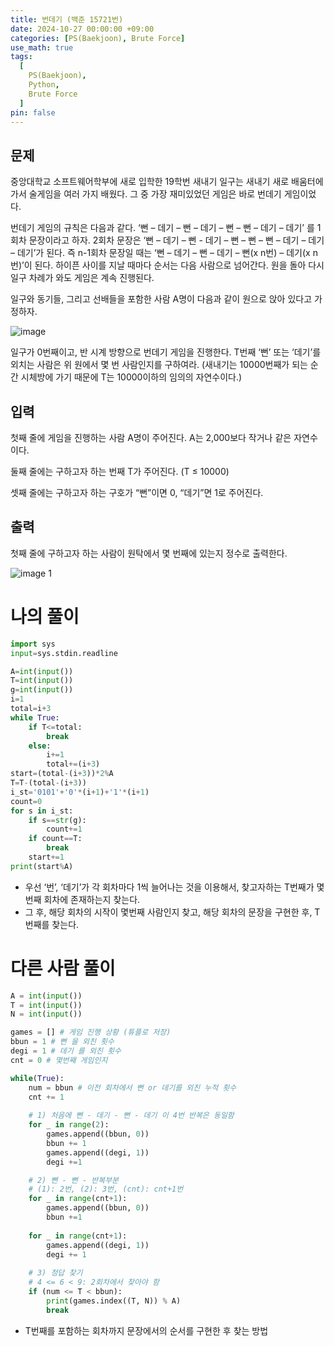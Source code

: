 ```yaml
---
title: 번데기 (백준 15721번)
date: 2024-10-27 00:00:00 +09:00
categories: [PS(Baekjoon), Brute Force]
use_math: true
tags:
  [
    PS(Baekjoon),
    Python,
    Brute Force
  ]
pin: false
---
```


## 문제

중앙대학교 소프트웨어학부에 새로 입학한 19학번 새내기 일구는 새내기 새로 배움터에 가서 술게임을 여러 가지 배웠다. 그 중 가장 재미있었던 게임은 바로 번데기 게임이었다.

번데기 게임의 규칙은 다음과 같다. ‘뻔 – 데기 – 뻔 – 데기 – 뻔 – 뻔 – 데기 – 데기’ 를 1회차 문장이라고 하자. 2회차 문장은 ‘뻔 – 데기 – 뻔 - 데기 – 뻔 – 뻔 – 뻔 – 데기 – 데기 – 데기’가 된다. 즉 n-1회차 문장일 때는 ‘뻔 – 데기 – 뻔 – 데기 – 뻔(x n번) – 데기(x n번)’이 된다. 하이픈 사이를 지날 때마다 순서는 다음 사람으로 넘어간다. 원을 돌아 다시 일구 차례가 와도 게임은 계속 진행된다.

일구와 동기들, 그리고 선배들을 포함한 사람 A명이 다음과 같이 원으로 앉아 있다고 가정하자.

![image](https://github.com/user-attachments/assets/8876ebcf-5f48-4791-b171-50ce723f9bb7)

일구가 0번째이고, 반 시계 방향으로 번데기 게임을 진행한다. T번째 ‘뻔’ 또는 ‘데기’를 외치는 사람은 위 원에서 몇 번 사람인지를 구하여라. (새내기는 10000번째가 되는 순간 시체방에 가기 때문에 T는 10000이하의 임의의 자연수이다.)

## 입력

첫째 줄에 게임을 진행하는 사람 A명이 주어진다. A는 2,000보다 작거나 같은 자연수이다.

둘째 줄에는 구하고자 하는 번째 T가 주어진다. (T ≤ 10000)

셋째 줄에는 구하고자 하는 구호가 “뻔”이면 0, “데기”면 1로 주어진다.

## 출력

첫째 줄에 구하고자 하는 사람이 원탁에서 몇 번째에 있는지 정수로 출력한다.

![image 1](https://github.com/user-attachments/assets/b7ade97d-093c-4698-b6fb-363b677d37f5)

# 나의 풀이

```python
import sys
input=sys.stdin.readline

A=int(input())
T=int(input())
g=int(input())
i=1
total=i+3
while True:
    if T<=total:
        break
    else:
        i+=1
        total+=(i+3)
start=(total-(i+3))*2%A
T=T-(total-(i+3))
i_st='0101'+'0'*(i+1)+'1'*(i+1)
count=0
for s in i_st:
    if s==str(g):
        count+=1
    if count==T:
        break
    start+=1
print(start%A)
```

- 우선 ‘번’, ‘데기’가 각 회차마다 1씩 늘어나는 것을 이용해서, 찾고자하는 T번째가 몇번째 회차에 존재하는지 찾는다.
- 그 후, 해당 회차의 시작이 몇번째 사람인지 찾고, 해당 회차의 문장을 구현한 후, T번째를 찾는다.

# 다른 사람 풀이

```python
A = int(input())
T = int(input())
N = int(input())

games = [] # 게임 진행 상황 (튜플로 저장)
bbun = 1 # 뻔 을 외친 횟수
degi = 1 # 데기 를 외친 횟수
cnt = 0 # 몇번째 게임인지 

while(True):
    num = bbun # 이전 회차에서 뻔 or 데기를 외친 누적 횟수
    cnt += 1
    
    # 1) 처음에 뻔 - 데기 - 뻔 - 데기 이 4번 반복은 동일함
    for _ in range(2):
        games.append((bbun, 0))
        bbun += 1
        games.append((degi, 1))
        degi +=1 

    # 2) 뻔 - 뻔 - 반복부분
    # (1): 2번, (2): 3번, (cnt): cnt+1번
    for _ in range(cnt+1):
        games.append((bbun, 0))
        bbun +=1 
    
    for _ in range(cnt+1):
        games.append((degi, 1))
        degi += 1
        
    # 3) 정답 찾기
    # 4 <= 6 < 9: 2회차에서 찾아야 함 
    if (num <= T < bbun):
        print(games.index((T, N)) % A)
        break
```

- T번째를 포함하는 회차까지 문장에서의 순서를 구현한 후 찾는 방법